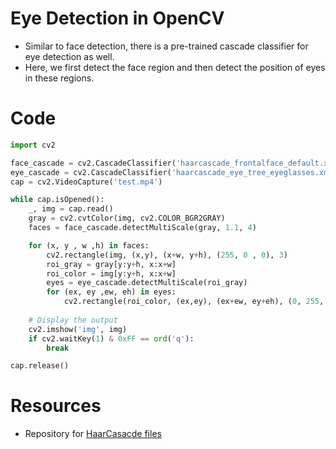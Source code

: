 # Eye Detection in OpenCV

- Similar to face detection, there is a pre-trained cascade classifier for eye detection as well.
- Here, we first detect the face region and then detect the position of eyes in these regions.

# Code
```python
import cv2

face_cascade = cv2.CascadeClassifier('haarcascade_frontalface_default.xml')  # Define object for face classifier
eye_cascade = cv2.CascadeClassifier('haarcascade_eye_tree_eyeglasses.xml')   # Define object for eye classifier
cap = cv2.VideoCapture('test.mp4')                                           # Add the location for video file here

while cap.isOpened():
    _, img = cap.read()
    gray = cv2.cvtColor(img, cv2.COLOR_BGR2GRAY)
    faces = face_cascade.detectMultiScale(gray, 1.1, 4)                      # Gives the list of tuples containing location & size of faces

    for (x, y , w ,h) in faces:
        cv2.rectangle(img, (x,y), (x+w, y+h), (255, 0 , 0), 3)               # Draws rectangle around face(s)
        roi_gray = gray[y:y+h, x:x+w]                                        # Region of image containing face in grayscale
        roi_color = img[y:y+h, x:x+w]                                        # Region of image containing face in color
        eyes = eye_cascade.detectMultiScale(roi_gray)                        # Gives the list of tuples containing location & size of eyes
        for (ex, ey ,ew, eh) in eyes:                                        # (ex, ey): Upperleft corner of eye-rectangle
            cv2.rectangle(roi_color, (ex,ey), (ex+ew, ey+eh), (0, 255, 0), 5)# (ew, eh): Width & Height of eye
                                                                             # Draws rectangle around eyes
    # Display the output
    cv2.imshow('img', img)
    if cv2.waitKey(1) & 0xFF == ord('q'):
        break

cap.release()
```

# Resources
- Repository for [HaarCasacde files](https://github.com/opencv/opencv/tree/master/data/haarcascades)
